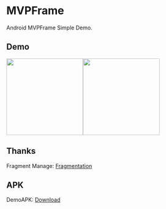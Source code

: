 # MVPFrame

Android MVPFrame Simple Demo.

## Demo

<img src="https://raw.githubusercontent.com/Lrony/MVPFrame/master/images/Screenshot_0.png?raw=true" width="200"><img src="https://raw.githubusercontent.com/Lrony/MVPFrame/master/images/Screenshot_1.png?raw=true" width="200">

## Thanks

Fragment Manage: [Fragmentation](https://github.com/YoKeyword/Fragmentation)

## APK

DemoAPK: [Download](https://github.com/Lrony/MVPFrame/blob/master/app-debug.apk?raw=true)
